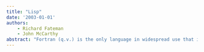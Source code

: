 ```yaml
---
title: "Lisp"
date: '2003-01-01'
authors: 
    - Richard Fateman
    - John McCarthy
abstract: "Fortran (q.v.) is the only language in widespread use that is older than Lisp (LISt Processor). Lisp owes its longevity to two facts. First, its core elements occupy a kind of local optimum in the 'space' of programming languages, given the resistance to purely notational changes. Recursive use of conditional expressions, representation of symbolic information externally by lists and internally by list data structures (q.v.), and the representation of programs in the same way as data will probably have a very long life."
---
```


